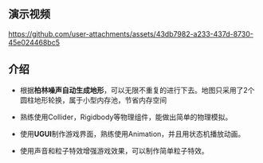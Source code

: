 ## 演示视频
https://github.com/user-attachments/assets/43db7982-a233-437d-8730-45e024468bc5

## 介绍
- 根据**柏林噪声自动生成地形**，可以无限不重复的进行下去。地图只采用了2个圆柱地形轮换，属于小型内存池，节省内存空间

- 熟练使用Collider，Rigidbody等物理组件，能做出简单的物理模拟。

- 使用**UGUI**制作游戏界面，熟练使用Animation，并且用状态机播放动画。

- 使用声音和粒子特效增强游戏效果，可以制作简单粒子特效。
